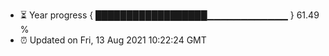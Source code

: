 - ⏳ Year progress { ██████████████████▁▁▁▁▁▁▁▁▁▁▁▁ } 61.49 %
- ⏰ Updated on Fri, 13 Aug 2021 10:22:24 GMT

